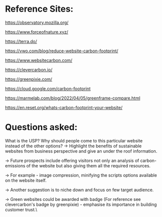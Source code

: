 # Reference Sites:

https://observatory.mozilla.org/

https://www.forceofnature.xyz/

https://terra.do/

https://vwo.com/blog/reduce-website-carbon-footprint/

https://www.websitecarbon.com/

https://clevercarbon.io/

https://greenpixie.com/

https://cloud.google.com/carbon-footprint

https://marmelab.com/blog/2022/04/05/greenframe-compare.html

https://en.reset.org/whats-carbon-footprint-your-website/

# Questions asked:

What is the USP? Why should people come to this particular website instead of the other options? 
-> Highlight the benefits of sustainable websites from business perspective and give an under the roof information.

-> Future prospects include offering visitors not only an analysis of carbon-emissions of the website but also giving them all the required resources.

-> For example - image compression, minifying the scripts options available on the website itself.

-> Another suggestion is to niche down and focus on few target audience.

-> Green websites could be awarded with badge (For reference see clevercarbon's badge by greenpixie) - emphasise its importance in building customer trust.\




